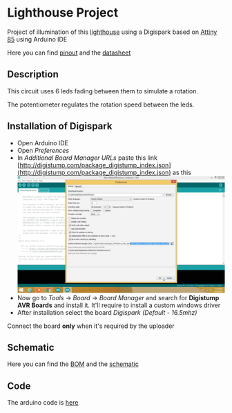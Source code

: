 # Lighthouse Project

Project of illumination of this [lighthouse](https://www.etsy.com/it/listing/823327425/papercraft-con-lisola-craft-con-la-carta?ga_order=most_relevant&ga_search_type=all&ga_view_type=gallery&ga_search_query=swastik3d&ref=sr_gallery-1-2&dd=1&organic_search_click=1) using a Digispark based on [Attiny 85](https://www.microchip.com/en-us/product/attiny85) using Arduino IDE

Here you can find [pinout](datasheet/Digispark%20Pinout.pdf) and the [datasheet](datasheet/Digispark%20Datasheet.pdf)


## Description

This circuit uses 6 leds fading between them to simulate a rotation.

The potentiometer regulates the rotation speed between the leds.

## Installation of Digispark

- Open Arduino IDE
- Open *Preferences*
- In *Additional Board Manager URLs* paste this link [http://digistump.com/package_digistump_index.json](http://digistump.com/package_digistump_index.json) as this ![image](docs/arduino-preferences.png) 
- Now go to *Tools* -> *Board* -> *Board Manager* and search for **Digistump AVR Boards** and install it. It'll require to install a custom windows driver
- After installation select the board *Digispark (Default - 16.5mhz)*

Connect the board **only** when it's required by the uploader

## Schematic

Here you can find the [BOM](circuit/bom.csv) and the [schematic](circuit/schematic.pdf)

## Code

The arduino code is [here](lighthouse.ino/)
